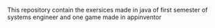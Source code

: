 This repository contain the exersices made in java of first semester of 
systems engineer and one game made in appinventor
